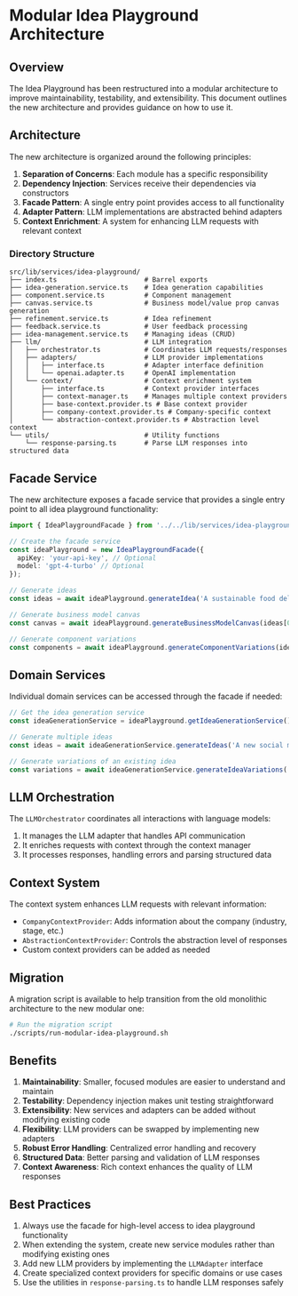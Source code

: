 # Modular Idea Playground Architecture

## Overview

The Idea Playground has been restructured into a modular architecture to improve maintainability, testability, and extensibility. This document outlines the new architecture and provides guidance on how to use it.

## Architecture

The new architecture is organized around the following principles:

1. **Separation of Concerns**: Each module has a specific responsibility
2. **Dependency Injection**: Services receive their dependencies via constructors
3. **Facade Pattern**: A single entry point provides access to all functionality
4. **Adapter Pattern**: LLM implementations are abstracted behind adapters
5. **Context Enrichment**: A system for enhancing LLM requests with relevant context

### Directory Structure

```
src/lib/services/idea-playground/
├── index.ts                      # Barrel exports
├── idea-generation.service.ts    # Idea generation capabilities
├── component.service.ts          # Component management
├── canvas.service.ts             # Business model/value prop canvas generation
├── refinement.service.ts         # Idea refinement
├── feedback.service.ts           # User feedback processing
├── idea-management.service.ts    # Managing ideas (CRUD)
├── llm/                          # LLM integration
│   ├── orchestrator.ts           # Coordinates LLM requests/responses
│   ├── adapters/                 # LLM provider implementations
│   │   ├── interface.ts          # Adapter interface definition
│   │   └── openai.adapter.ts     # OpenAI implementation
│   └── context/                  # Context enrichment system
│       ├── interface.ts          # Context provider interfaces
│       ├── context-manager.ts    # Manages multiple context providers
│       ├── base-context.provider.ts # Base context provider
│       ├── company-context.provider.ts # Company-specific context
│       └── abstraction-context.provider.ts # Abstraction level context
└── utils/                        # Utility functions
    └── response-parsing.ts       # Parse LLM responses into structured data
```

## Facade Service

The new architecture exposes a facade service that provides a single entry point to all idea playground functionality:

```typescript
import { IdeaPlaygroundFacade } from '../../lib/services/idea-playground.service.facade';

// Create the facade service
const ideaPlayground = new IdeaPlaygroundFacade({
  apiKey: 'your-api-key', // Optional
  model: 'gpt-4-turbo' // Optional
});

// Generate ideas
const ideas = await ideaPlayground.generateIdea('A sustainable food delivery app');

// Generate business model canvas
const canvas = await ideaPlayground.generateBusinessModelCanvas(ideas[0].title);

// Generate component variations
const components = await ideaPlayground.generateComponentVariations(ideas[0].title);
```

## Domain Services

Individual domain services can be accessed through the facade if needed:

```typescript
// Get the idea generation service
const ideaGenerationService = ideaPlayground.getIdeaGenerationService();

// Generate multiple ideas
const ideas = await ideaGenerationService.generateIdeas('A new social media platform', 5);

// Generate variations of an existing idea
const variations = await ideaGenerationService.generateIdeaVariations('A platform for connecting pet owners');
```

## LLM Orchestration

The `LLMOrchestrator` coordinates all interactions with language models:

1. It manages the LLM adapter that handles API communication
2. It enriches requests with context through the context manager
3. It processes responses, handling errors and parsing structured data

## Context System

The context system enhances LLM requests with relevant information:

- `CompanyContextProvider`: Adds information about the company (industry, stage, etc.)
- `AbstractionContextProvider`: Controls the abstraction level of responses
- Custom context providers can be added as needed

## Migration

A migration script is available to help transition from the old monolithic architecture to the new modular one:

```bash
# Run the migration script
./scripts/run-modular-idea-playground.sh
```

## Benefits

1. **Maintainability**: Smaller, focused modules are easier to understand and maintain
2. **Testability**: Dependency injection makes unit testing straightforward
3. **Extensibility**: New services and adapters can be added without modifying existing code
4. **Flexibility**: LLM providers can be swapped by implementing new adapters
5. **Robust Error Handling**: Centralized error handling and recovery
6. **Structured Data**: Better parsing and validation of LLM responses
7. **Context Awareness**: Rich context enhances the quality of LLM responses

## Best Practices

1. Always use the facade for high-level access to idea playground functionality
2. When extending the system, create new service modules rather than modifying existing ones
3. Add new LLM providers by implementing the `LLMAdapter` interface
4. Create specialized context providers for specific domains or use cases
5. Use the utilities in `response-parsing.ts` to handle LLM responses safely
